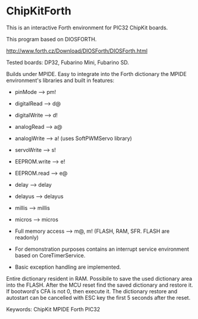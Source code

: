 ChipKitForth
============
This is an interactive Forth environment for PIC32 ChipKit boards.


This program based on DIOSFORTH. 

http://www.forth.cz/Download/DIOSForth/DIOSForth.html

Tested boards:
DP32, Fubarino Mini, Fubarino SD.

Builds under MPIDE. 
Easy to integrate into the Forth dictionary the MPIDE environment's libraries and built in features:

* pinMode     --> pm!
* digitalRead --> d@
* digitalWrite --> d!
* analogRead --> a@
* analogWrite --> a! (uses SoftPWMServo library)
* servoWrite --> s!
* EEPROM.write --> e!
* EEPROM.read --> e@
* delay --> delay
* delayus --> delayus
* millis --> millis
* micros             --> micros
* Full memory access --> m@, m! (FLASH, RAM, SFR. FLASH are readonly)
 
* For demonstration purposes contains an interrupt service environment based on CoreTimerService.
* Basic exception handling are implemented.

Entire dictionary resident in RAM. 
Possibile to save the used dictionary area into the FLASH.
After the MCU reset find the saved dictionary and restore it.
If bootword's CFA is not 0, then execute it.
The dictionary restore and autostart can be cancelled with ESC key the first 5 seconds after the reset.

Keywords: ChipKit MPIDE Forth PIC32



